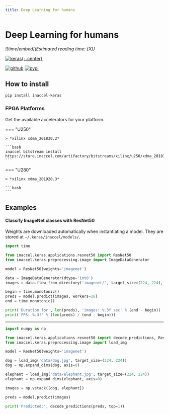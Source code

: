 ```yaml
---
title: Deep Learning for humans
---
```


# Deep Learning for humans

*![time/embed](Estimated reading time: {X})*

[![keras](/img/keras.png){: .center}](https://keras.io)

[![github](https://img.shields.io/static/v1?logo=GitHub&color=181717&label=GitHub&message=Code&style=for-the-badge)](https://github.com/inaccel/keras)
[![pypi](https://img.shields.io/static/v1?logo=PyPI&color=3775a9&label=PyPI&message=Package&style=for-the-badge)](https://pypi.org/project/inaccel-keras)

## How to install

```bash
pip install inaccel-keras
```

### FPGA Platforms

Get the available accelerators for your platform.

=== "U250"

	> *xilinx xdma_201830.2*

	```bash
	inaccel bitstream install https://store.inaccel.com/artifactory/bitstreams/xilinx/u250/xdma_201830.2/xilinx/com/researchlabs/1.1/1resnet50
	```

=== "U280"

	> *xilinx xdma_201920.3*

	```bash
	```

## Examples

#### Classify ImageNet classes with ResNet50

Weights are downloaded automatically when instantiating a model. They are stored
at `~/.keras/inaccel/models/`.

```python
import time

from inaccel.keras.applications.resnet50 import ResNet50
from inaccel.keras.preprocessing.image import ImageDataGenerator

model = ResNet50(weights='imagenet')

data = ImageDataGenerator(dtype='int8')
images = data.flow_from_directory('imagenet/', target_size=(224, 224), class_mode=None, batch_size=64)

begin = time.monotonic()
preds = model.predict(images, workers=16)
end = time.monotonic()

print('Duration for', len(preds), 'images: %.3f sec' % (end - begin))
print('FPS: %.3f' % (len(preds) / (end - begin)))
```

---

```python
import numpy as np

from inaccel.keras.applications.resnet50 import decode_predictions, ResNet50
from inaccel.keras.preprocessing.image import load_img

model = ResNet50(weights='imagenet')

dog = load_img('data/dog.jpg', target_size=(224, 224))
dog = np.expand_dims(dog, axis=0)

elephant = load_img('data/elephant.jpg', target_size=(224, 224))
elephant = np.expand_dims(elephant, axis=0)

images = np.vstack([dog, elephant])

preds = model.predict(images)

print('Predicted:', decode_predictions(preds, top=1))
```
